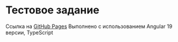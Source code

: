 # Тестовое задание
Ссылка на [GitHub Pages](https://uselessmiva.github.io/InternetLab-test-task/)
Выполнено с использованием Angular 19 версии, TypeScript
